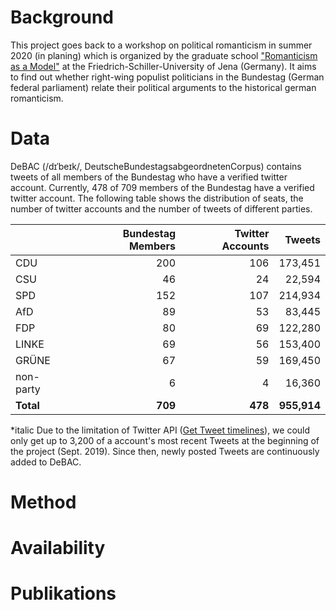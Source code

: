 # Background
This project goes back to a workshop on political romanticism in summer 2020 (in planing) which is organized by the graduate school ["Romanticism as a Model"](http://modellromantik.uni-jena.de/) at the Friedrich-Schiller-University of Jena (Germany). It aims to find out whether right-wing populist politicians in the Bundestag (German federal parliament) relate their political arguments to the historical german romanticism.

# Data
DeBAC (/dɪˈbeɪk/, DeutscheBundestagsabgeordnetenCorpus) contains tweets of all members of the Bundestag who have a verified twitter account. Currently, 478 of 709 members of the Bundestag have a verified twitter account. The following table shows the distribution of seats, the number of twitter accounts and the number of tweets of different parties.

|   |Bundestag Members|Twitter Accounts|Tweets|
|---|---:|---:|---:|
|CDU|200|106|173,451|
|CSU|46|24|22,594|
|SPD|152|107|214,934|
|AfD|89|53|83,445|
|FDP|80|69|122,280|
|LINKE|69|56|153,400|
|GRÜNE|67|59|169,450|
|non-party|6|4|16,360|
|**Total**|**709**|**478**|**955,914**|

*italic Due to the limitation of Twitter API ([Get Tweet timelines](https://developer.twitter.com/en/docs/tweets/timelines/api-reference/get-statuses-user_timeline)), we could only get up to 3,200 of a account's most recent Tweets at the beginning of the project (Sept. 2019). Since then, newly posted Tweets are continuously added to DeBAC. 

# Method

# Availability

# Publikations
